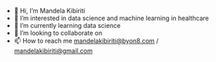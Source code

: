 - 👋 Hi, I’m Mandela Kibiriti
- 👀 I’m interested in data science and machine learning in healthcare
- 🌱 I’m currently learning data science
- 💞️ I’m looking to collaborate on 
- 📫 How to reach me mandelakibiriti@byon8.com / mandelakibiriti@gmail.com

<!---
man-dela/man-dela is a ✨ special ✨ repository because its `README.md` (this file) appears on your GitHub profile.
You can click the Preview link to take a look at your changes.
--->
